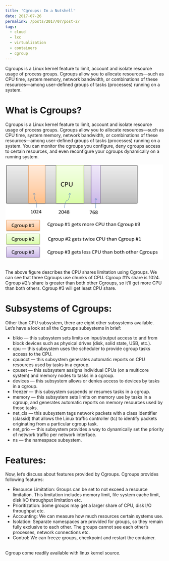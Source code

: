 ```yaml
---
title: 'Cgroups: In a Nutshell'
date: 2017-07-26
permalink: /posts/2017/07/post-2/
tags:
  - cloud
  - lxc
  - virtualization
  - containers
  - cgroup
---
```


Cgroups is a Linux kernel feature to limit, account and isolate resource usage of process groups. Cgroups allow you to allocate resources—such as CPU time, system memory, network bandwidth, or combinations of these resources—among user-defined groups of tasks (processes) running on a system.

What is Cgroups?
======

Cgroups is a Linux kernel feature to limit, account and isolate resource usage of process groups. Cgroups allow you to allocate resources—such as CPU time, system memory, network bandwidth, or combinations of these resources—among user-defined groups of tasks (processes) running on a system. You can monitor the cgroups you configure, deny cgroups access to certain resources, and even reconfigure your cgroups dynamically on a running system.<br/><br/><img src='/images/cgroup.png' width="500" height="300" align="center">

<br/>The above figure describes the CPU shares limitation using Cgroups. We can see that three Cgroups use chunks of CPU. Cgroup #1’s share is 1024. Cgroup #2’s share is greater than both other Cgroups, so it’ll get more CPU than both others. Cgroup #3 will get least CPU share.

Subsystems of Cgroups:
======
Other than CPU subsystem, there are eight other subsystems available. Let’s have a look at all the Cgroups subsystems in brief:

* blkio — this subsystem sets limits on input/output access to and from block devices such as physical drives (disk, solid state, USB, etc.).
* cpu — this subsystem uses the scheduler to provide cgroup tasks access to the CPU.
* cpuacct — this subsystem generates automatic reports on CPU resources used by tasks in a cgroup.
* cpuset — this subsystem assigns individual CPUs (on a multicore system) and memory nodes to tasks in a cgroup.
* devices — this subsystem allows or denies access to devices by tasks in a cgroup.
* freezer — this subsystem suspends or resumes tasks in a cgroup.
* memory — this subsystem sets limits on memory use by tasks in a cgroup, and generates automatic reports on memory resources used by those tasks.
* net_cls — this subsystem tags network packets with a class identifier (classid) that allows the Linux traffic controller (tc) to identify packets originating from a particular cgroup task.
* net_prio — this subsystem provides a way to dynamically set the priority of network traffic per network interface.
* ns — the namespace subsystem.

Features:
=======
Now, let’s discuss about features provided by Cgroups. Cgroups provides following features:
* Resource Limitation: Groups can be set to not exceed a resource limitation. This limitation includes memory limit, file system cache limit, disk I/O throughput limitation etc.
* Prioritization: Some groups may get a larger share of CPU, disk I/O throughput etc.
* Accounting: We can measure how much resources certain systems use.
* Isolation: Separate namespaces are provided for groups, so they remain fully exclusive to each other. The groups cannot see each other’s processes, network connections etc.
* Control: We can freeze groups, checkpoint and restart the container.

<br/> Cgroup come readily available with linux kernel source.
